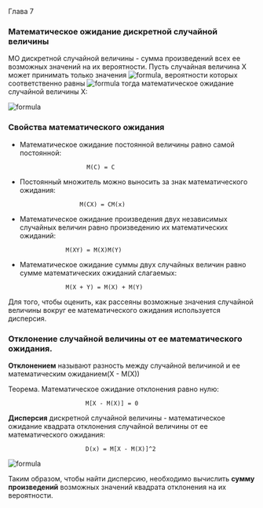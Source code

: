 Глава 7  
### Математическое ожидание дискретной случайной величины  
МО дискретной случайной величины - сумма произведений всех ее возможных значений на их вероятности. Пусть случайная величина X может принимать только значения ![formula](http://latex.codecogs.com/gif.latex?\dpi{120}&space;x_1,&space;x_2,&space;...&space;,&space;x_n), вероятности которых соответственно равны ![formula](http://latex.codecogs.com/gif.latex?\dpi{120}&space;p_1,&space;p_2,&space;...&space;,&space;p_n) тогда математическое ожидание случайной величины Х:   

![formula](http://latex.codecogs.com/gif.latex?\large&space;M(X)=x_1p_1&plus;x_2p_2&plus;...&plus;x_np_n)  

### Свойства математического ожидания  
 - Математическое ожидание постоянной величины равно самой постоянной:  

                          M(C) = C  

 - Постоянный множитель можно выносить за знак математического ожидания:  

                        M(CX) = CM(x)  

 - Математическое ожидание произведения двух независимых случайных величин равно произведению их математических ожиданий:  

                    M(XY) = M(X)M(Y)  

 - Математическое ожидание суммы двух случайных величин равно сумме математических ожиданий слагаемых:  

                    M(X + Y) = M(X) + M(Y)  

 
Для того, чтобы оценить, как рассеяны возможные значения случайной величины вокруг ее математического ожидания используется дисперсия.

### Отклонение случайной величины от ее математического ожидания.  
**Отклонением** называют разность между случайной величиной и ее математическим ожиданием(X - M(X))  

Теорема. Математическое ожидание отклонения равно нулю:

                          M[X - M(X)] = 0  

**Дисперсия** дискретной случайной величины - математическое ожидание квадрата отклонения случайной величины от ее математического ожидания:  

                          D(x) = M[X - M(X)]^2  

![formula](http://latex.codecogs.com/gif.latex?D(X)=M[X-M(X)]^2=[x_1-M(X)]^2*p_1&plus;[x_2-M(X)]^2*p_2&plus;...&plus;[x_n-M(X)]^2*p_n)  

Таким образом, чтобы найти дисперсию, необходимо вычислить **сумму произведений** возможных значений квадрата отклонения на их вероятности.